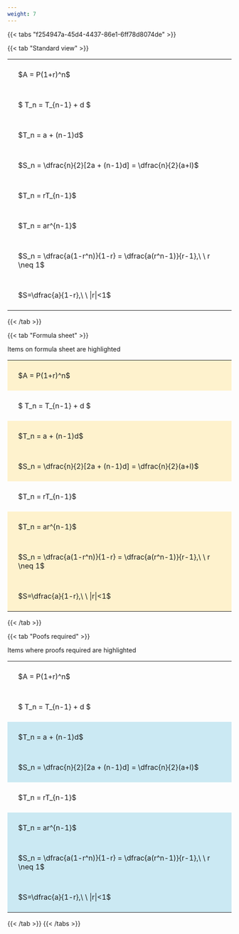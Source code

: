 ```yaml
---
weight: 7
---
```


{{< tabs "f254947a-45d4-4437-86e1-6ff78d8074de" >}}

{{< tab "Standard view" >}}

<style type="text/css">
#T_16fe5 th.col_heading {
  text-align: left;
  font-size: 1em;
}
#T_16fe5 td {
  text-align: left;
  font-size: 1em;
  padding: 1.5em;
}
</style>
<table id="T_16fe5">
  <thead>
  </thead>
  <tbody>
    <tr>
      <td id="T_16fe5_row0_col0" class="data row0 col0" >$A = P(1+r)^n$</td>
    </tr>
    <tr>
      <td id="T_16fe5_row1_col0" class="data row1 col0" >$ T_n = T_{n-1} + d $</td>
    </tr>
    <tr>
      <td id="T_16fe5_row2_col0" class="data row2 col0" >$T_n = a + (n-1)d$</td>
    </tr>
    <tr>
      <td id="T_16fe5_row3_col0" class="data row3 col0" >$S_n = \dfrac{n}{2}[2a + (n-1)d] = \dfrac{n}{2}(a+l)$</td>
    </tr>
    <tr>
      <td id="T_16fe5_row4_col0" class="data row4 col0" >$T_n = rT_{n-1}$</td>
    </tr>
    <tr>
      <td id="T_16fe5_row5_col0" class="data row5 col0" >$T_n = ar^{n-1}$</td>
    </tr>
    <tr>
      <td id="T_16fe5_row6_col0" class="data row6 col0" >$S_n = \dfrac{a(1-r^n)}{1-r} = \dfrac{a(r^n-1)}{r-1},\ \  r \neq 1$</td>
    </tr>
    <tr>
      <td id="T_16fe5_row7_col0" class="data row7 col0" >$S=\dfrac{a}{1-r},\ \ |r|<1$</td>
    </tr>
  </tbody>
</table>
{{< /tab >}}

{{< tab "Formula sheet" >}}

Items on formula sheet are highlighted 
<br>
<style type="text/css">
#T_5356a th.col_heading {
  text-align: left;
  font-size: 1em;
}
#T_5356a td {
  text-align: left;
  font-size: 1em;
  padding: 1.5em;
}
#T_5356a_row0_col0, #T_5356a_row2_col0, #T_5356a_row3_col0, #T_5356a_row5_col0, #T_5356a_row6_col0, #T_5356a_row7_col0 {
  background-color: rgba(255,194,10, 0.2);
}
#T_5356a_row1_col0, #T_5356a_row4_col0 {
  background-color: rgba(0,0,0,0);
}
</style>
<table id="T_5356a">
  <thead>
  </thead>
  <tbody>
    <tr>
      <td id="T_5356a_row0_col0" class="data row0 col0" >$A = P(1+r)^n$</td>
    </tr>
    <tr>
      <td id="T_5356a_row1_col0" class="data row1 col0" >$ T_n = T_{n-1} + d $</td>
    </tr>
    <tr>
      <td id="T_5356a_row2_col0" class="data row2 col0" >$T_n = a + (n-1)d$</td>
    </tr>
    <tr>
      <td id="T_5356a_row3_col0" class="data row3 col0" >$S_n = \dfrac{n}{2}[2a + (n-1)d] = \dfrac{n}{2}(a+l)$</td>
    </tr>
    <tr>
      <td id="T_5356a_row4_col0" class="data row4 col0" >$T_n = rT_{n-1}$</td>
    </tr>
    <tr>
      <td id="T_5356a_row5_col0" class="data row5 col0" >$T_n = ar^{n-1}$</td>
    </tr>
    <tr>
      <td id="T_5356a_row6_col0" class="data row6 col0" >$S_n = \dfrac{a(1-r^n)}{1-r} = \dfrac{a(r^n-1)}{r-1},\ \  r \neq 1$</td>
    </tr>
    <tr>
      <td id="T_5356a_row7_col0" class="data row7 col0" >$S=\dfrac{a}{1-r},\ \ |r|<1$</td>
    </tr>
  </tbody>
</table>
{{< /tab >}}

{{< tab "Poofs required" >}}

Items where proofs required are highlighted 
<br>
<style type="text/css">
#T_5492f th.col_heading {
  text-align: left;
  font-size: 1em;
}
#T_5492f td {
  text-align: left;
  font-size: 1em;
  padding: 1.5em;
}
#T_5492f_row0_col0, #T_5492f_row1_col0, #T_5492f_row4_col0 {
  background-color: rgba(0,0,0,0);
}
#T_5492f_row2_col0, #T_5492f_row3_col0, #T_5492f_row5_col0, #T_5492f_row6_col0, #T_5492f_row7_col0 {
  background-color: rgba(0,150,200, 0.2);
}
</style>
<table id="T_5492f">
  <thead>
  </thead>
  <tbody>
    <tr>
      <td id="T_5492f_row0_col0" class="data row0 col0" >$A = P(1+r)^n$</td>
    </tr>
    <tr>
      <td id="T_5492f_row1_col0" class="data row1 col0" >$ T_n = T_{n-1} + d $</td>
    </tr>
    <tr>
      <td id="T_5492f_row2_col0" class="data row2 col0" >$T_n = a + (n-1)d$</td>
    </tr>
    <tr>
      <td id="T_5492f_row3_col0" class="data row3 col0" >$S_n = \dfrac{n}{2}[2a + (n-1)d] = \dfrac{n}{2}(a+l)$</td>
    </tr>
    <tr>
      <td id="T_5492f_row4_col0" class="data row4 col0" >$T_n = rT_{n-1}$</td>
    </tr>
    <tr>
      <td id="T_5492f_row5_col0" class="data row5 col0" >$T_n = ar^{n-1}$</td>
    </tr>
    <tr>
      <td id="T_5492f_row6_col0" class="data row6 col0" >$S_n = \dfrac{a(1-r^n)}{1-r} = \dfrac{a(r^n-1)}{r-1},\ \  r \neq 1$</td>
    </tr>
    <tr>
      <td id="T_5492f_row7_col0" class="data row7 col0" >$S=\dfrac{a}{1-r},\ \ |r|<1$</td>
    </tr>
  </tbody>
</table>
{{< /tab >}}
{{< /tabs >}}